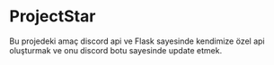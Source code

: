 # ProjectStar
Bu projedeki amaç discord api ve Flask sayesinde kendimize özel api oluşturmak ve onu discord botu sayesinde update etmek.
